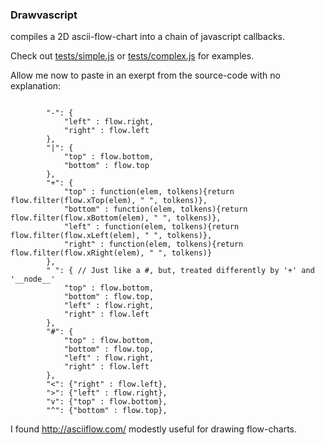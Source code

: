 
### Drawvascript 
compiles a 2D ascii-flow-chart into 
a chain of javascript callbacks.



Check out [tests/simple.js](https://github.com/tavoe/drawvascript/blob/master/tests/simple.js) or [tests/complex.js](https://github.com/tavoe/drawvascript/blob/master/tests/complex.js) for examples.




Allow me now to paste in an exerpt from the source-code with no explanation:

```

		"-": {
			"left" : flow.right,
			"right" : flow.left
		},
		"|": {
			"top" : flow.bottom,
			"bottom" : flow.top
		},
		"+": {
			"top" : function(elem, tolkens){return flow.filter(flow.xTop(elem), " ", tolkens)},
			"bottom" : function(elem, tolkens){return flow.filter(flow.xBottom(elem), " ", tolkens)},
			"left" : function(elem, tolkens){return flow.filter(flow.xLeft(elem), " ", tolkens)},
			"right" : function(elem, tolkens){return flow.filter(flow.xRight(elem), " ", tolkens)}
		},
		" ": { // Just like a #, but, treated differently by '+' and '__node__'
			"top" : flow.bottom,
			"bottom" : flow.top,
			"left" : flow.right,
			"right" : flow.left
		},
		"#": {
			"top" : flow.bottom,
			"bottom" : flow.top,
			"left" : flow.right,
			"right" : flow.left
		},
		"<": {"right" : flow.left},
		">": {"left" : flow.right},
		"v": {"top" : flow.bottom},
		"^": {"bottom" : flow.top},

```


I found http://asciiflow.com/ modestly useful for drawing flow-charts.

